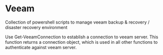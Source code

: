 # Veeam
Collection of powershell scripts to manage veeam backup &amp; recovery / disaster recovery environment

Use Get-VeeamConnection to establish a connection to veeam server. This function returns a connection object, which is used in all other functions to authenticate against veeam server.
